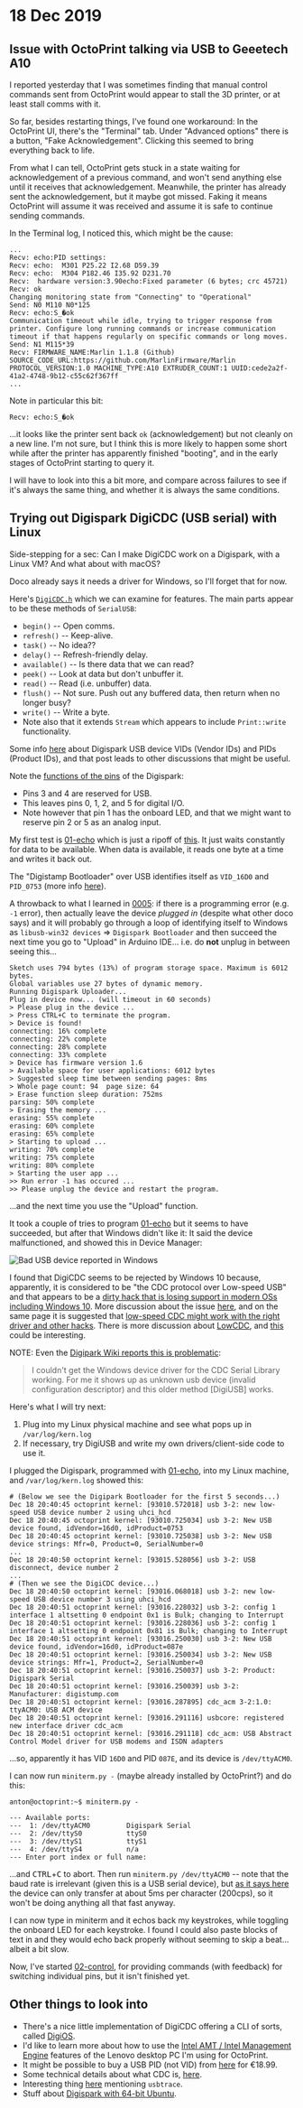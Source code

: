 # 18 Dec 2019

## Issue with OctoPrint talking via USB to Geeetech A10

I reported yesterday that I was sometimes finding that manual control commands sent from OctoPrint would appear to stall the 3D printer, or at least stall comms with it.

So far, besides restarting things, I've found one workaround: In the OctoPrint UI, there's the "Terminal" tab. Under "Advanced options" there is a button, "Fake Acknowledgement". Clicking this seemed to bring everything back to life.

From what I can tell, OctoPrint gets stuck in a state waiting for acknowledgement of a previous command, and won't send anything else until it receives that acknowledgement. Meanwhile, the printer has already sent the acknowledgement, but it maybe got missed. Faking it means OctoPrint will assume it was received and assume it is safe to continue sending commands.

In the Terminal log, I noticed this, which might be the cause:

```
...
Recv: echo:PID settings:
Recv: echo:  M301 P25.22 I2.68 D59.39
Recv: echo:  M304 P182.46 I35.92 D231.70
Recv:  hardware version:3.90echo:Fixed parameter (6 bytes; crc 45721)
Recv: ok
Changing monitoring state from "Connecting" to "Operational"
Send: N0 M110 N0*125
Recv: echo:S_�ok
Communication timeout while idle, trying to trigger response from printer. Configure long running commands or increase communication timeout if that happens regularly on specific commands or long moves.
Send: N1 M115*39
Recv: FIRMWARE_NAME:Marlin 1.1.8 (Github) SOURCE_CODE_URL:https://github.com/MarlinFirmware/Marlin PROTOCOL_VERSION:1.0 MACHINE_TYPE:A10 EXTRUDER_COUNT:1 UUID:cede2a2f-41a2-4748-9b12-c55c62f367ff
...
```

Note in particular this bit:

```
Recv: echo:S_�ok
```

...it looks like the printer sent back `ok` (acknowledgement) but not cleanly on a new line. I'm not sure, but I think this is more likely to happen some short while after the printer has apparently finished "booting", and in the early stages of OctoPrint starting to query it.

I will have to look into this a bit more, and compare across failures to see if it's always the same thing, and whether it is always the same conditions.

## Trying out Digispark DigiCDC (USB serial) with Linux

Side-stepping for a sec: Can I make DigiCDC work on a Digispark, with a Linux VM? And what about with macOS?

Doco already says it needs a driver for Windows, so I'll forget that for now.

Here's [`DigiCDC.h`](https://github.com/digistump/DigistumpArduino/blob/master/digistump-avr/libraries/DigisparkCDC/DigiCDC.h) which we can examine for features. The main parts appear to be these methods of `SerialUSB`:
*   `begin()` -- Open comms.
*   `refresh()` -- Keep-alive.
*   `task()` -- No idea??
*   `delay()` -- Refresh-friendly delay.
*   `available()` -- Is there data that we can read?
*   `peek()` -- Look at data but don't unbuffer it.
*   `read()` -- Read (i.e. unbuffer) data.
*   `flush()` -- Not sure. Push out any buffered data, then return when no longer busy?
*   `write()` -- Write a byte.
*   Note also that it extends `Stream` which appears to include `Print::write` functionality.

Some info [here](https://groups.google.com/d/msg/androidscript/qCtNGjLRaS8/XXlwztNZBwAJ) about Digispark USB device VIDs (Vendor IDs) and PIDs (Product IDs), and that post leads to other discussions that might be useful.

Note the [functions of the pins](https://digistump.com/wiki/digispark/tutorials/connecting#digispark_differences_and_using_arduinoprocessing_with_the_digispark) of the Digispark:

*   Pins 3 and 4 are reserved for USB.
*   This leaves pins 0, 1, 2, and 5 for digital I/O.
*   Note however that pin 1 has the onboard LED, and that we might want to reserve pin 2 or 5 as an analog input.

My first test is [01-echo] which is just a ripoff of [this](https://github.com/digistump/Digispark_Cordova_CDCEcho/blob/master/ArduinoCode/Echo/Echo.ino). It just waits constantly for data to be available. When data is available, it reads one byte at a time and writes it back out.

The "Digistamp Bootloader" over USB identifies itself as `VID_16D0` and `PID_0753` (more info [here](https://usb-ids.gowdy.us/read/UD/16d0)).

A throwback to what I learned in [0005](0005-2019-12-05.md): if there is a programming error (e.g. `-1` error), then actually leave the device _plugged in_ (despite what other doco says) and it will probably go through a loop of identifying itself to Windows as `libusb-win32 devices` => `Digispark Bootloader` and then succeed the next time you go to "Upload" in Arduino IDE... i.e. do **not** unplug in between seeing this...

```
Sketch uses 794 bytes (13%) of program storage space. Maximum is 6012 bytes.
Global variables use 27 bytes of dynamic memory.
Running Digispark Uploader...
Plug in device now... (will timeout in 60 seconds)
> Please plug in the device ... 
> Press CTRL+C to terminate the program.
> Device is found!
connecting: 16% complete
connecting: 22% complete
connecting: 28% complete
connecting: 33% complete
> Device has firmware version 1.6
> Available space for user applications: 6012 bytes
> Suggested sleep time between sending pages: 8ms
> Whole page count: 94  page size: 64
> Erase function sleep duration: 752ms
parsing: 50% complete
> Erasing the memory ...
erasing: 55% complete
erasing: 60% complete
erasing: 65% complete
> Starting to upload ...
writing: 70% complete
writing: 75% complete
writing: 80% complete
> Starting the user app ...
>> Run error -1 has occured ...
>> Please unplug the device and restart the program. 
```

...and the next time you use the "Upload" function.

It took a couple of tries to program [01-echo] but it seems to have succeeded, but after that Windows didn't like it: It said the device malfunctioned, and showed this in Device Manager:

![Bad USB device reported in Windows](i/0008-bad-usb.png)

I found that DigiCDC seems to be rejected by Windows 10 because, apparently, it is considered to be "the CDC protocol over Low-speed USB" and that appears to be a [dirty hack that is losing support in modern OSs including Windows 10](http://www.recursion.jp/prose/avrcdc/). More discussion about the issue [here](https://digistump.com/board/index.php/topic,2321.msg13159.html#msg13159), and on the same page it is suggested that [low-speed CDC might work with the right driver and other hacks](https://digistump.com/board/index.php/topic,2321.msg13831.html#msg13831). There is more discussion about [LowCDC](http://digistump.com/board/index.php/topic,2416.msg13103/topicseen.html), and [this](http://digistump.com/board/index.php/topic,2416.msg13121.html#msg13121) could be interesting.

NOTE: Even the [Digipark Wiki reports this is problematic](https://digistump.com/wiki/digispark/tutorials/digiusb):

> I couldn't get the Windows device driver for the CDC Serial Library working. For me it shows up as unknown usb device (invalid configuration descriptor) and this older method \[DigiUSB\] works.


Here's what I will try next:

1.  Plug into my Linux physical machine and see what pops up in `/var/log/kern.log`
2.  If necessary, try DigiUSB and write my own drivers/client-side code to use it.

I plugged the Digispark, programmed with [01-echo], into my Linux machine, and `/var/log/kern.log` showed this:

```
# (Below we see the Digipark Bootloader for the first 5 seconds...)
Dec 18 20:40:45 octoprint kernel: [93010.572018] usb 3-2: new low-speed USB device number 2 using uhci_hcd
Dec 18 20:40:45 octoprint kernel: [93010.725034] usb 3-2: New USB device found, idVendor=16d0, idProduct=0753
Dec 18 20:40:45 octoprint kernel: [93010.725038] usb 3-2: New USB device strings: Mfr=0, Product=0, SerialNumber=0
...
Dec 18 20:40:50 octoprint kernel: [93015.528056] usb 3-2: USB disconnect, device number 2
...
# (Then we see the DigiCDC device...)
Dec 18 20:40:50 octoprint kernel: [93016.068018] usb 3-2: new low-speed USB device number 3 using uhci_hcd
Dec 18 20:40:51 octoprint kernel: [93016.228032] usb 3-2: config 1 interface 1 altsetting 0 endpoint 0x1 is Bulk; changing to Interrupt
Dec 18 20:40:51 octoprint kernel: [93016.228036] usb 3-2: config 1 interface 1 altsetting 0 endpoint 0x81 is Bulk; changing to Interrupt
Dec 18 20:40:51 octoprint kernel: [93016.250030] usb 3-2: New USB device found, idVendor=16d0, idProduct=087e
Dec 18 20:40:51 octoprint kernel: [93016.250034] usb 3-2: New USB device strings: Mfr=1, Product=2, SerialNumber=0
Dec 18 20:40:51 octoprint kernel: [93016.250037] usb 3-2: Product: Digispark Serial
Dec 18 20:40:51 octoprint kernel: [93016.250039] usb 3-2: Manufacturer: digistump.com
Dec 18 20:40:51 octoprint kernel: [93016.287895] cdc_acm 3-2:1.0: ttyACM0: USB ACM device
Dec 18 20:40:51 octoprint kernel: [93016.291116] usbcore: registered new interface driver cdc_acm
Dec 18 20:40:51 octoprint kernel: [93016.291118] cdc_acm: USB Abstract Control Model driver for USB modems and ISDN adapters
```

...so, apparently it has VID `16D0` and PID `087E`, and its device is `/dev/ttyACM0`.

I can now run `miniterm.py -` (maybe already installed by OctoPrint?) and do this:

```
anton@octoprint:~$ miniterm.py -

--- Available ports:
---  1: /dev/ttyACM0         Digispark Serial
---  2: /dev/ttyS0           ttyS0
---  3: /dev/ttyS1           ttyS1
---  4: /dev/ttyS4           n/a
--- Enter port index or full name:
```

...and <kbd>CTRL</kbd>+<kbd>C</kbd> to abort. Then run `miniterm.py /dev/ttyACM0` -- note that the baud rate is irrelevant (given this is a USB serial device), but [as it says here](https://digistump.com/wiki/digispark/tutorials/digicdc) the device can only transfer at about 5ms per character (200cps), so it won't be doing anything all that fast anyway.

I can now type in miniterm and it echos back my keystrokes, while toggling the onboard LED for each keystroke. I found I could also paste blocks of text in and they would echo back properly without seeming to skip a beat... albeit a bit slow.

Now, I've started [02-control], for providing commands (with feedback) for switching individual pins, but it isn't finished yet.


## Other things to look into

*   There's a nice little implementation of DigiCDC offering a CLI of sorts, called [DigiOS](https://github.com/jaromaz/DigiOS).
*   I'd like to learn more about how to use the [Intel AMT / Intel Management Engine](https://www.howtogeek.com/56538/how-to-remotely-control-your-pc-even-when-it-crashes/) features of the Lenovo desktop PC I'm using for OctoPrint.
*   It might be possible to buy a USB PID (not VID) from [here](https://www.mcselec.com/index.php?page=shop.product_details&product_id=92&option=com_phpshop) for &euro;18.99.
*   Some technical details about what CDC is, [here](http://www.recursion.jp/prose/avrcdc/driver.html#protocol).
*   Interesting thing [here](https://answers.microsoft.com/en-us/windows/forum/all/invalid-configuration-descriptor-prevents-usb/f711f8dd-23ec-4f58-86ff-c722b015a121) mentioning `usbtrace`.
*   Stuff about [Digispark with 64-bit Ubuntu](http://marcusjenkins.com/digispark-with-64-bit-ubuntu/).

[01-echo]: code/0008-digicdc/01-echo
[02-control]: code/0008-digicdc/02-control
